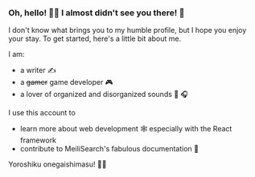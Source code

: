 ### Oh, hello! :raising_hand_man: I almost didn't see you there! :see_no_evil:

I don't know what brings you to my humble profile, but I hope you enjoy your stay. To get started, here's a little bit about me.

I am:
- a writer :writing_hand:
- a ~~gamer~~ game developer :video_game:
- a lover of organized and disorganized sounds :drum: :headphones:

I use this account to
- learn more about web development :spider_web: especially with the React framework
- contribute to MeiliSearch's fabulous documentation :book:

Yoroshiku onegaishimasu! :bowing_man:
<!--
**react-learner/react-learner** is a ✨ _special_ ✨ repository because its `README.md` (this file) appears on your GitHub profile.

Here are some ideas to get you started:

- 🔭 I’m currently working on ...
- 🌱 I’m currently learning ...
- 👯 I’m looking to collaborate on ...
- 🤔 I’m looking for help with ...
- 💬 Ask me about ...
- 📫 How to reach me: ...
- 😄 Pronouns: ...
- ⚡ Fun fact: ...
-->
